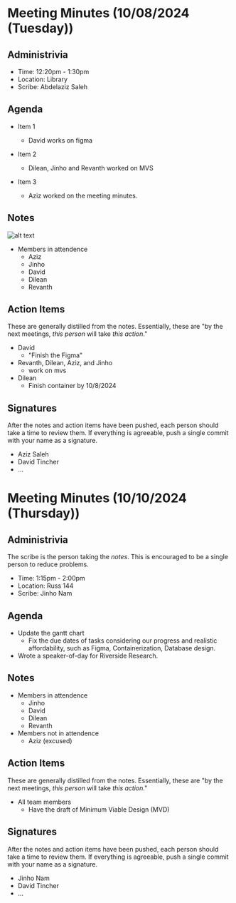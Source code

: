 # Meeting Minutes (10/08/2024 (Tuesday))

## Administrivia
* Time: 12:20pm - 1:30pm
* Location: Library 
* Scribe: Abdelaziz Saleh

## Agenda
* Item 1
  * David works on figma 


* Item 2
    * Dilean, Jinho and Revanth worked on MVS

* Item 3
    * Aziz worked on the meeting minutes.

## Notes
![alt text](../../assets/notes/note-on-10-08.png)
* Members in attendence
    * Aziz
    * Jinho
    * David
    * Dilean 
    * Revanth

## Action Items
These are generally distilled from the notes. Essentially, these are "by the next meetings, _this person_ will take _this action_."
* David 
  * "Finish the Figma"
* Revanth, Dilean, Aziz, and Jinho 
  * work on mvs 
* Dilean 
  * Finish container by 10/8/2024

## Signatures
After the notes and action items have been pushed, each person should take a time to review them. If everything is agreeable, push a single commit with your name as a signature. 
* Aziz Saleh
* David Tincher
* ...

# Meeting Minutes (10/10/2024 (Thursday))

## Administrivia
The scribe is the person taking the _notes_. This is encouraged to be a single person to reduce problems.
* Time: 1:15pm - 2:00pm
* Location: Russ 144
* Scribe: Jinho Nam

## Agenda
* Update the gantt chart
  * Fix the due dates of tasks considering our progress and realistic affordability, such as Figma, Containerization, Database design.
* Wrote a speaker-of-day for Riverside Research.

## Notes
* Members in attendence
    * Jinho
    * David
    * Dilean 
    * Revanth
* Members not in attendence
    * Aziz (excused)


## Action Items
These are generally distilled from the notes. Essentially, these are "by the next meetings, _this person_ will take _this action_."
* All team members
  * Have the draft of Minimum Viable Design (MVD)

## Signatures
After the notes and action items have been pushed, each person should take a time to review them. If everything is agreeable, push a single commit with your name as a signature. 
* Jinho Nam
* David Tincher
* ...